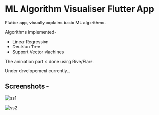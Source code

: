 # ML Algorithm Visualiser Flutter App
Flutter app, visually explains basic ML algorithms.

Algorithms implemented-
- Linear Regression
- Decision Tree
- Support Vector Machines

The animation part is done using Rive/Flare.

Under developement currently...

## Screenshots - 

![ss1](https://user-images.githubusercontent.com/59442907/97968360-8c635080-1de4-11eb-9e32-13d6ad5d99e7.png)

![ss2](https://user-images.githubusercontent.com/59442907/97968360-8c635080-1de4-11eb-9e32-13d6ad5d99e7.png)


